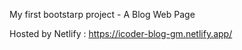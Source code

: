 My first bootstarp project - A Blog Web Page 

Hosted by Netlify : https://icoder-blog-gm.netlify.app/

